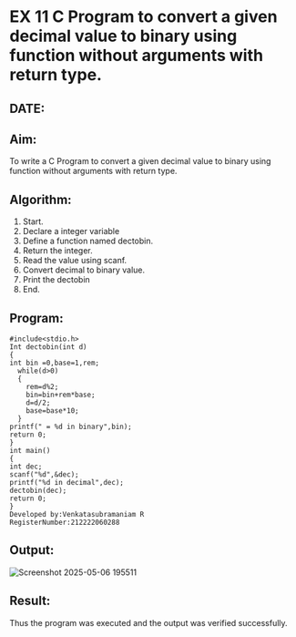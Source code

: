 # EX 11 C Program to convert a given decimal value to binary using function without arguments with return type.
## DATE:
## Aim:
To write a C Program to convert a given decimal value to binary using function without arguments with return type.

## Algorithm:
1. Start. 
2. Declare a integer variable 
3. Define a function named dectobin. 
4. Return the integer. 
5. Read the value using scanf. 
6. Convert decimal to binary value. 
7. Print the dectobin 
8. End.  

## Program:
```
#include<stdio.h> 
Int dectobin(int d)
{ 
int bin =0,base=1,rem; 
  while(d>0) 
  { 
    rem=d%2; 
    bin=bin+rem*base; 
    d=d/2; 
    base=base*10; 
  } 
printf(" = %d in binary",bin); 
return 0; 
} 
int main() 
{ 
int dec; 
scanf("%d",&dec); 
printf("%d in decimal",dec); 
dectobin(dec); 
return 0; 
}
Developed by:Venkatasubramaniam R
RegisterNumber:212222060288
```

## Output:
![Screenshot 2025-05-06 195511](https://github.com/user-attachments/assets/08cbc1a3-6bed-43e3-be77-bba548a7257d)

## Result:
Thus the program was executed and the output was verified successfully.
